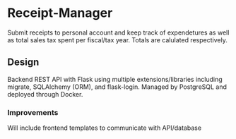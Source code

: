 # Receipt-Manager

Submit receipts to personal account and keep track of expendetures as well as total sales tax spent per fiscal/tax year.
Totals are calulated respectively.

## Design

Backend REST API with Flask using multiple extensions/libraries including migrate, SQLAlchemy (ORM), and flask-login. Managed by PostgreSQL and deployed through Docker.

### Improvements

Will include frontend templates to communicate with API/database
